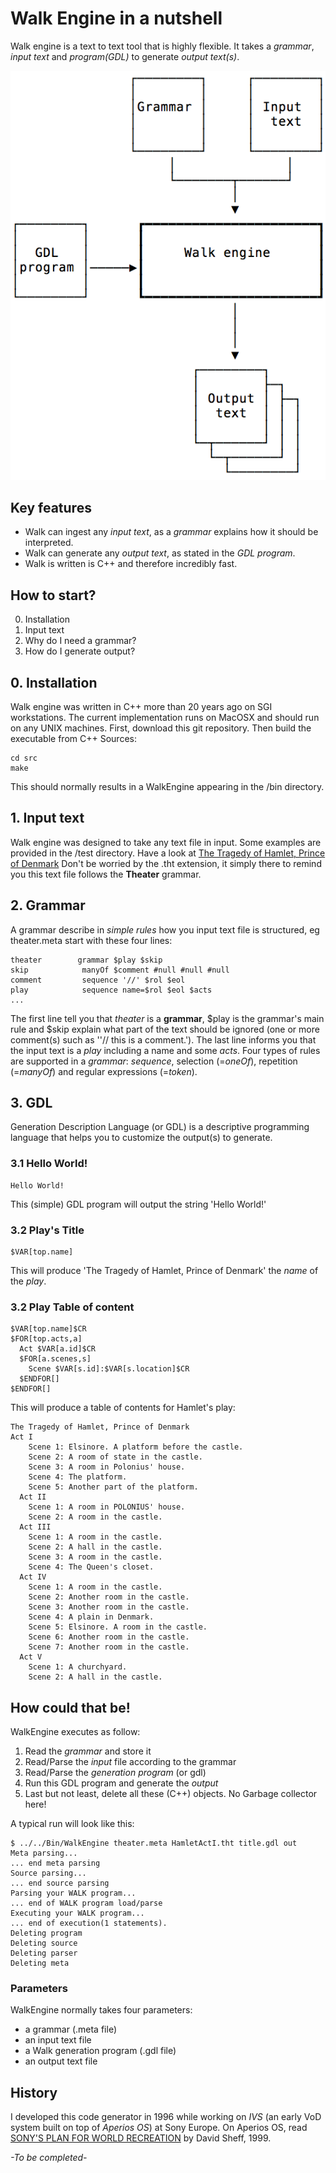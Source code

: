 # Walk Engine in a nutshell
Walk engine is a text to text tool that is highly flexible.
It takes a *grammar*, *input text* and *program(GDL)* to generate *output text(s)*.

![graph](./doc/WalkEngine.png)

## Key features

* Walk can ingest any  *input text*, as a *grammar* explains how it should be interpreted.
* Walk can generate any *output text*, as stated in the *GDL program*.
* Walk is written is C++ and therefore incredibly fast.

## How to start?
0. Installation
1. Input text
2. Why do I need a grammar?
3. How do I generate output?


## 0. Installation
Walk engine was written in C++ more than 20 years ago on SGI workstations. The current implementation runs on MacOSX and should run on any UNIX machines. First, download this git repository. Then build the executable from C++ Sources:
````
cd src
make
````
This should normally results in a WalkEngine appearing in the /bin directory.

## 1. Input text
Walk engine was designed to take any text file in input. Some examples are provided in the /test directory. Have a look at [The Tragedy of Hamlet, Prince of Denmark](./test/theater/HamletActI.tht)
Don't be worried by the .tht extension, it simply there to remind you this text file follows the **Theater** grammar.

## 2. Grammar
A grammar describe in *simple rules* how you input text file is structured, eg theater.meta start with these four lines:
````
theater        grammar $play $skip
skip            manyOf $comment #null #null #null
comment         sequence '//' $rol $eol
play            sequence name=$rol $eol $acts
...
````
The first line tell you that *theater* is a **grammar**, $play is the grammar's main rule and $skip explain what part of the text should be ignored (one or more comment(s) such as ''// this is a comment.'). The last line informs you that the input text is a *play* including a name and some *acts*.
Four types of rules are supported in a *grammar*: *sequence*, selection (=*oneOf*), repetition (=*manyOf*) and regular expressions (=*token*).

## 3. GDL
Generation Description Language (or GDL) is a descriptive programming language that helps you to customize the output(s) to generate.
### 3.1 Hello World!
````
Hello World!
````
This (simple) GDL program will output the string 'Hello World!'

### 3.2 Play's Title
````
$VAR[top.name]
````
This will produce 'The Tragedy of Hamlet, Prince of Denmark' the *name* of the *play*.

### 3.2 Play Table of content
````
$VAR[top.name]$CR
$FOR[top.acts,a]
  Act $VAR[a.id]$CR
  $FOR[a.scenes,s]
    Scene $VAR[s.id]:$VAR[s.location]$CR
  $ENDFOR[]
$ENDFOR[]
````
This will produce a table of contents for Hamlet's play:
````
The Tragedy of Hamlet, Prince of Denmark
Act I
    Scene 1: Elsinore. A platform before the castle.
    Scene 2: A room of state in the castle.
    Scene 3: A room in Polonius' house.
    Scene 4: The platform.
    Scene 5: Another part of the platform.
  Act II
    Scene 1: A room in POLONIUS' house.
    Scene 2: A room in the castle.
  Act III
    Scene 1: A room in the castle.
    Scene 2: A hall in the castle.
    Scene 3: A room in the castle.
    Scene 4: The Queen's closet.
  Act IV
    Scene 1: A room in the castle.
    Scene 2: Another room in the castle.
    Scene 3: Another room in the castle.
    Scene 4: A plain in Denmark.
    Scene 5: Elsinore. A room in the castle.
    Scene 6: Another room in the castle.
    Scene 7: Another room in the castle.
  Act V
    Scene 1: A churchyard.
    Scene 2: A hall in the castle.
````

## How could that be!
WalkEngine executes as follow:
1. Read the *grammar* and store it
2. Read/Parse the *input* file according to the grammar
3. Read/Parse the *generation program* (or gdl)
4. Run this GDL program and generate the *output*
5. Last but not least, delete all these (C++) objects. No Garbage collector here!

A typical run will look like this:
````script
$ ../../Bin/WalkEngine theater.meta HamletActI.tht title.gdl out
Meta parsing...
... end meta parsing
Source parsing...
... end source parsing
Parsing your WALK program...
... end of WALK program load/parse
Executing your WALK program...
... end of execution(1 statements).
Deleting program
Deleting source
Deleting parser
Deleting meta
````
### Parameters
WalkEngine normally takes four parameters:
* a grammar (.meta file)
* an input text file
* a Walk generation program (.gdl file)
* an output text file

## History
I developed this code generator in 1996 while working on *IVS* (an early VoD system built on top of *Aperios OS*) at Sony Europe.
On Aperios OS, read [SONY'S PLAN FOR WORLD RECREATION](https://www.wired.com/1999/11/sony-3/) by David Sheff, 1999.

*-To be completed-*
